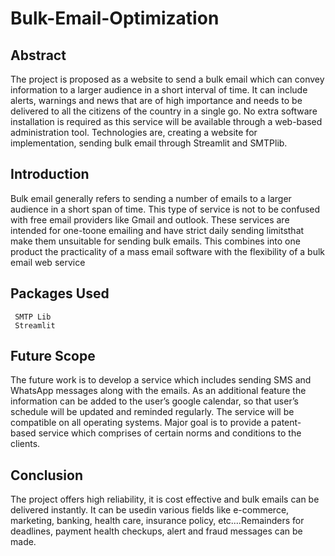 # Bulk-Email-Optimization
## Abstract
The project is proposed as a website to send a bulk email which can convey information to a larger audience in a short interval of time. It can include alerts, warnings and news that are of high importance and needs to be delivered to all the citizens of the country in a single go. No extra
software installation is required as this service will be available through a web-based administration tool. Technologies are, creating a website for implementation, sending bulk email through Streamlit and SMTPlib.
## Introduction
Bulk email generally refers to sending a number of emails to a larger audience in a short span of time. This type of service is not to be confused with free email providers like Gmail and outlook. These services are intended for one-toone emailing and have strict daily sending limitsthat make them unsuitable for sending bulk emails. This combines into one product the practicality of a mass email software with the flexibility of a bulk email web service
## Packages Used
     SMTP Lib
     Streamlit
## Future Scope 
The future work is to develop a service which includes sending SMS and WhatsApp messages along with the emails. As an additional feature the information can be added to the user’s google calendar, so that user’s schedule will be updated and reminded regularly. The service will be compatible on all operating systems. Major goal is to provide a patent-based service which comprises of certain norms and conditions to the clients.
## Conclusion 
The project offers high reliability, it is cost effective and bulk emails can be delivered instantly. It can be usedin various fields like e-commerce, marketing, banking, health care, insurance policy, etc.…Remainders for deadlines, payment health checkups, alert and fraud messages can be made.     

